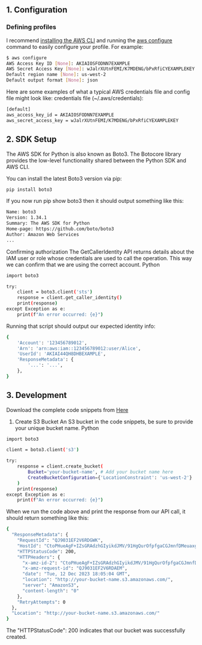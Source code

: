 ## 1. Configuration

### Defining profiles

I recommend [installing the AWS CLI](https://docs.aws.amazon.com/cli/latest/userguide/getting-started-install.html) and running the [aws configure](https://awscli.amazonaws.com/v2/documentation/api/latest/reference/configure/index.html) command to easily configure your profile. For example:

```bash
$ aws configure
AWS Access Key ID [None]: AKIAIOSFODNN7EXAMPLE
AWS Secret Access Key [None]: wJalrXUtnFEMI/K7MDENG/bPxRfiCYEXAMPLEKEY
Default region name [None]: us-west-2
Default output format [None]: json
```
Here are some examples of what a typical AWS credentials file and config file might look like:
credentials file (~/.aws/credentials):
```bash
[default]
aws_access_key_id = AKIAIOSFODNN7EXAMPLE
aws_secret_access_key = wJalrXUtnFEMI/K7MDENG/bPxRfiCYEXAMPLEKEY
```
## 2. SDK Setup

The AWS SDK for Python is also known as Boto3. The Botocore  library provides the low-level functionality shared between the Python SDK and AWS CLI.

You can install the latest Boto3 version via pip:
```bash
pip install boto3
```
If you now run pip show boto3 then it should output something like this:
```bash
Name: boto3
Version: 1.34.1
Summary: The AWS SDK for Python
Home-page: https://github.com/boto/boto3
Author: Amazon Web Services
...
```
Confirming authorization
The GetCallerIdentity API  returns details about the IAM user or role whose credentials are used to call the operation. This way we can confirm that we are using the correct account.
Python
```bash
import boto3

try:
    client = boto3.client('sts')
    response = client.get_caller_identity()
    print(response)
except Exception as e:
    print(f"An error occurred: {e}")
```
Running that script should output our expected identity info:
```bash
{
    'Account': '123456789012',
    'Arn': 'arn:aws:iam::123456789012:user/Alice',
    'UserId': 'AKIAI44QH8DHBEXAMPLE',
    'ResponseMetadata': {
        '...': '...',
    },
}
```
## 3. Development

Download the complete code snippets from [Here](https://static.us-east-1.prod.workshops.aws/public/8a096b8e-0baf-42fb-aa6c-b3e736800167/assets/files.zip)

1. Create S3 Bucket
An S3 bucket in the code snippets, be sure to provide your unique bucket name.
Python
```bash
import boto3

client = boto3.client('s3')

try:
    response = client.create_bucket(
        Bucket='your-bucket-name', # Add your bucket name here
        CreateBucketConfiguration={'LocationConstraint': 'us-west-2'}  # Specify your region if not using us-east-1
    )
    print(response)
except Exception as e:
    print(f"An error occurred: {e}")
```
When we run the code above and print the response from our API call, it should return something like this:
```bash
{
  "ResponseMetadata": {
    "RequestId": "QJ9031EF2V6RDGWK",
    "HostId": "CtoPHueAgF+IZsGRAdzhGIyikdJMV/91HgQurOfpfgaCGJmnfDMeuaxg0/q8iTRK+3cyuUiAUGM=",
    "HTTPStatusCode": 200,
    "HTTPHeaders": {
      "x-amz-id-2": "CtoPHueAgF+IZsGRAdzhGIyikdJMV/91HgQurOfpfgaCGJmnfDMeuaxg0/q8iTRK+3cyuUiAUGM=",
      "x-amz-request-id": "QJ9031EF2V6RDAEM",
      "date": "Tue, 12 Dec 2023 18:05:04 GMT",
      "location": "http://your-bucket-name.s3.amazonaws.com/",
      "server": "AmazonS3",
      "content-length": "0"
    },
    "RetryAttempts": 0
  },
  "Location": "http://your-bucket-name.s3.amazonaws.com/"
}
```
The "HTTPStatusCode": 200 indicates that our bucket was successfully created.
